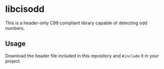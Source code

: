 # libcisodd
This is a header-only C99 compliant library capable of detecting odd numbers.

## Usage
Download the header file included in this repository and `#include` it in your project.  

